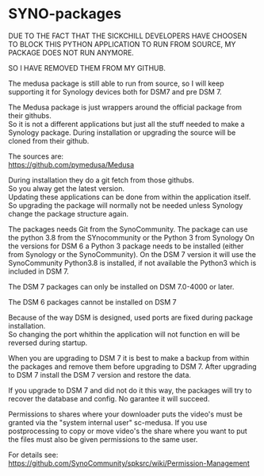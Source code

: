 # SYNO-packages
DUE TO THE FACT THAT THE SICKCHILL DEVELOPERS HAVE CHOOSEN TO BLOCK THIS PYTHON APPLICATION TO RUN FROM SOURCE, MY PACKAGE DOES NOT RUN ANYMORE.

SO I HAVE REMOVED THEM FROM MY GITHUB.


The medusa package is still able to run from source, so I will keep supporting it for Synology devices both for DSM7 and pre DSM 7.

The Medusa package is just wrappers around the official package from their githubs.  
So it is not a different applications but just all the stuff needed to make a Synology package.
During installation or upgrading the source will be cloned from their github.

The sources are:  
https://github.com/pymedusa/Medusa  

During installation they do a git fetch from those githubs.  
So you alway get the latest version.  
Updating these applications can be done from within the application itself.
So upgrading the package will normally not be needed unless Synology change the package structure again.

The packages needs Git from the SynoCommunity.
The package can use the python 3.8 from the SYnocommunity or the Python 3 from Synology
On the versions for DSM 6 a Python 3 package needs to be installed (either from Synology or the SynoCommunity).
On the DSM 7 version it will use the SynoCommunity Python3.8 is installed, if not available the Python3 which is included in DSM 7. 

The DSM 7 packages can only be installed on DSM 7.0-4000 or later.

The DSM 6 packages cannot be installed on DSM 7
  
Because of the way DSM is designed, used ports are fixed during package installation.  
So changing the port whithin the application will not function en will be reversed during startup.

When you are upgrading to DSM 7 it is best to make a backup from within the packages and remove them before upgrading to DSM 7.
After upgrading to DSM 7 install the DSM 7 version and restore the data.

If you upgrade to DSM 7 and did not do it this way, the packages will try to recover the database and config.
No garantee it will succeed.

Permissions to shares where your downloader puts the video's must be granted via the "system internal user" sc-medusa.
If you use postprocessing to copy or move video's the share where you want to put the files must also be given permissions to the same user.

For details see:
https://github.com/SynoCommunity/spksrc/wiki/Permission-Management